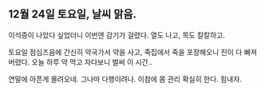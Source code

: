 ## 12월 24일 토요일, 날씨 맑음.

이석증이 나았다 싶었더니 이번엔 감기가 걸렸다.
열도 나고, 목도 칼칼하고.

토요일 점심즈음에 간신히 약국가서 약을 사고, 죽집에서 죽을 포장해오니 진이 다 빠져버렸다. 
오늘 하루 약 먹고 자다보니 벌써 이 시간..

연말에 아픈게 몰려오네. 그나마 다행이려나. 
이참에 몸 관리 확실히 한다. 힘내자. 
